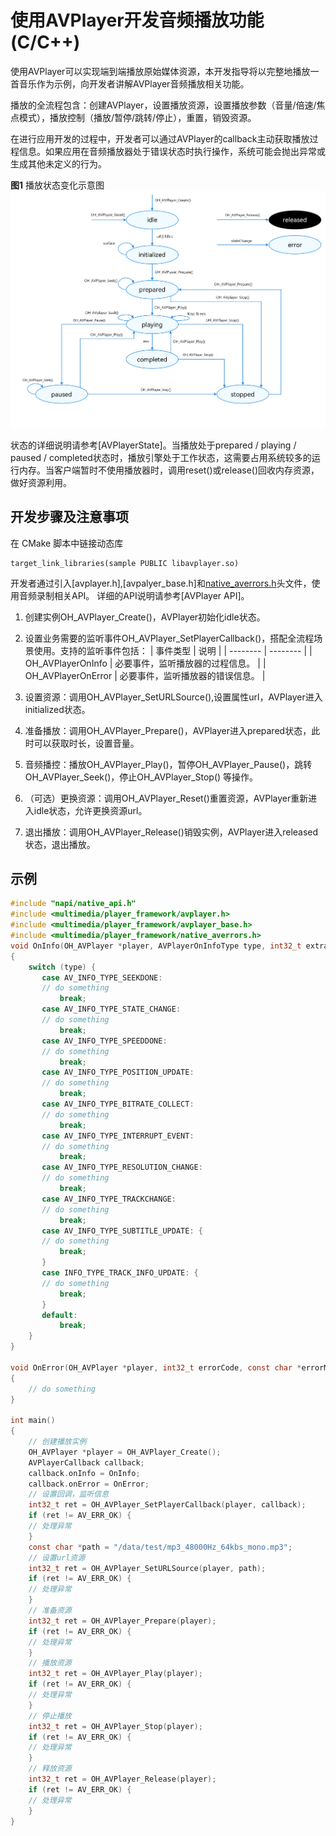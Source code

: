 # 使用AVPlayer开发音频播放功能(C/C++)

使用AVPlayer可以实现端到端播放原始媒体资源，本开发指导将以完整地播放一首音乐作为示例，向开发者讲解AVPlayer音频播放相关功能。


播放的全流程包含：创建AVPlayer，设置播放资源，设置播放参数（音量/倍速/焦点模式），播放控制（播放/暂停/跳转/停止），重置，销毁资源。


在进行应用开发的过程中，开发者可以通过AVPlayer的callback主动获取播放过程信息。如果应用在音频播放器处于错误状态时执行操作，系统可能会抛出异常或生成其他未定义的行为。


**图1** 播放状态变化示意图  
![Playback status change](figures/playback-status-change-ndk.png)

状态的详细说明请参考[AVPlayerState]。当播放处于prepared / playing / paused / completed状态时，播放引擎处于工作状态，这需要占用系统较多的运行内存。当客户端暂时不使用播放器时，调用reset()或release()回收内存资源，做好资源利用。

## 开发步骤及注意事项
在 CMake 脚本中链接动态库
```
target_link_libraries(sample PUBLIC libavplayer.so)
```

开发者通过引入[avplayer.h],[avpalyer_base.h]和[native_averrors.h](../reference/native-apis/native__averrors_8h.md)头文件，使用音频录制相关API。
详细的API说明请参考[AVPlayer API]。

1. 创建实例OH_AVPlayer_Create()，AVPlayer初始化idle状态。

2. 设置业务需要的监听事件OH_AVPlayer_SetPlayerCallback()，搭配全流程场景使用。支持的监听事件包括：
   | 事件类型 | 说明 |
   | -------- | -------- |
   | OH_AVPlayerOnInfo | 必要事件，监听播放器的过程信息。 |
   | OH_AVPlayerOnError | 必要事件，监听播放器的错误信息。 |

3. 设置资源：调用OH_AVPlayer_SetURLSource(),设置属性url，AVPlayer进入initialized状态。

4. 准备播放：调用OH_AVPlayer_Prepare()，AVPlayer进入prepared状态，此时可以获取时长，设置音量。

5. 音频播控：播放OH_AVPlayer_Play()，暂停OH_AVPlayer_Pause()，跳转OH_AVPlayer_Seek()，停止OH_AVPlayer_Stop() 等操作。

6. （可选）更换资源：调用OH_AVPlayer_Reset()重置资源，AVPlayer重新进入idle状态，允许更换资源url。

7. 退出播放：调用OH_AVPlayer_Release()销毁实例，AVPlayer进入released状态，退出播放。

## 示例
```c
#include "napi/native_api.h"
#include <multimedia/player_framework/avplayer.h>
#include <multimedia/player_framework/avplayer_base.h>
#include <multimedia/player_framework/native_averrors.h>
void OnInfo(OH_AVPlayer *player, AVPlayerOnInfoType type, int32_t extra)
{
    switch (type) {
       case AV_INFO_TYPE_SEEKDONE:
       // do something
           break;
       case AV_INFO_TYPE_STATE_CHANGE:
       // do something
           break;
       case AV_INFO_TYPE_SPEEDDONE:
       // do something
           break;
       case AV_INFO_TYPE_POSITION_UPDATE:
       // do something
           break;
       case AV_INFO_TYPE_BITRATE_COLLECT:
       // do something
           break;
       case AV_INFO_TYPE_INTERRUPT_EVENT:
       // do something
           break;
       case AV_INFO_TYPE_RESOLUTION_CHANGE:
       // do something
           break;
       case AV_INFO_TYPE_TRACKCHANGE:
       // do something
           break;
       case AV_INFO_TYPE_SUBTITLE_UPDATE: {
       // do something
           break;
       }
       case INFO_TYPE_TRACK_INFO_UPDATE: {
       // do something
           break;
       }
       default:
           break;
    }
}

void OnError(OH_AVPlayer *player, int32_t errorCode, const char *errorMsg)
{
    // do something
}

int main()
{
    // 创建播放实例
    OH_AVPlayer *player = OH_AVPlayer_Create();
    AVPlayerCallback callback;
    callback.onInfo = OnInfo;
    callback.onError = OnError;
    // 设置回调，监听信息
    int32_t ret = OH_AVPlayer_SetPlayerCallback(player, callback);
    if (ret != AV_ERR_OK) {
    // 处理异常
    }
    const char *path = "/data/test/mp3_48000Hz_64kbs_mono.mp3";
    // 设置url资源
    int32_t ret = OH_AVPlayer_SetURLSource(player, path);
    if (ret != AV_ERR_OK) {
    // 处理异常
    }
    // 准备资源
    int32_t ret = OH_AVPlayer_Prepare(player);
    if (ret != AV_ERR_OK) {
    // 处理异常
    }
    // 播放资源
    int32_t ret = OH_AVPlayer_Play(player);
    if (ret != AV_ERR_OK) {
    // 处理异常
    }
    // 停止播放
    int32_t ret = OH_AVPlayer_Stop(player);
    if (ret != AV_ERR_OK) {
    // 处理异常
    }
    // 释放资源
    int32_t ret = OH_AVPlayer_Release(player);
    if (ret != AV_ERR_OK) {
    // 处理异常
    }
}
```